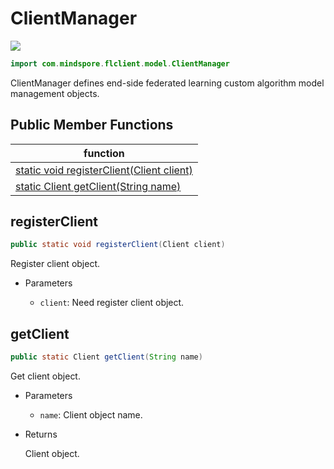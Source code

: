 # ClientManager

<a href="https://gitee.com/mindspore/docs/blob/r1.7/docs/federated/docs/source_en/java_api_clientmanager.md" target="_blank"><img src="https://mindspore-website.obs.cn-north-4.myhuaweicloud.com/website-images/r1.7/resource/_static/logo_source_en.png"></a>

```java
import com.mindspore.flclient.model.ClientManager
```

ClientManager defines end-side federated learning custom algorithm model management objects.

## Public Member Functions

| function                    |
| -------------------------------- |
| [static void registerClient(Client client)](#registerclient)  |
| [static Client getClient(String name)](#getclient)  |

## registerClient

```java
public static void registerClient(Client client)
```

Register client object.

- Parameters

    - `client`: Need register client object.

## getClient

```java
public static Client getClient(String name)
```

Get client object.

- Parameters

    - `name`: Client object name.
- Returns

  Client object.
